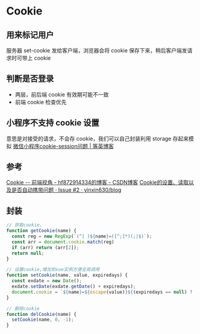 # Cookie

## 用来标记用户
服务器 set-cookie 发给客户端，浏览器会将 cookie 保存下来，稍后客户端发请求时可带上 cookie

## 判断是否登录
* 两层，前后端 cookie 有效期可能不一致
* 前端 cookie 检查优先

## 小程序不支持 cookie 设置
意思是对接受的请求，不会存 cookie，我们可以自己封装利用 storage 存起来模拟
[微信小程序cookie-session问题 | 等英博客](https://www.waitig.com/%25E5%25BE%25AE%25E4%25BF%25A1%25E5%25B0%258F%25E7%25A8%258B%25E5%25BA%258Fcookie-session%25E9%2597%25AE%25E9%25A2%2598.html)

## 参考
[Cookie -- 前端视角 - hf872914334的博客 - CSDN博客](https://blog.csdn.net/hf872914334/article/details/78979007)
[Cookie的设置、读取以及是否自动携带问题 · Issue #2 · yinxin630/blog](https://github.com/yinxin630/blog/issues/2)

## 封装
```js
// 获取cookie、
function getCookie(name) {
  const reg = new RegExp(`(^| )${name}=([^;]*)(;|$)`);
  const arr = document.cookie.match(reg)
  if (arr) return (arr[2]);
  return null;
}

// 设置cookie,增加到vue实例方便全局调用
function setCookie(name, value, expiredays) {
  const exdate = new Date();
  exdate.setDate(exdate.getDate() + expiredays);
  document.cookie = `${name}=${escape(value)}${(expiredays == null) ? '' : `;expires=${exdate.toGMTString()}`};path=/;`;
}

// 删除cookie
function delCookie(name) {
  setCookie(name, 0, -1);
}
```
